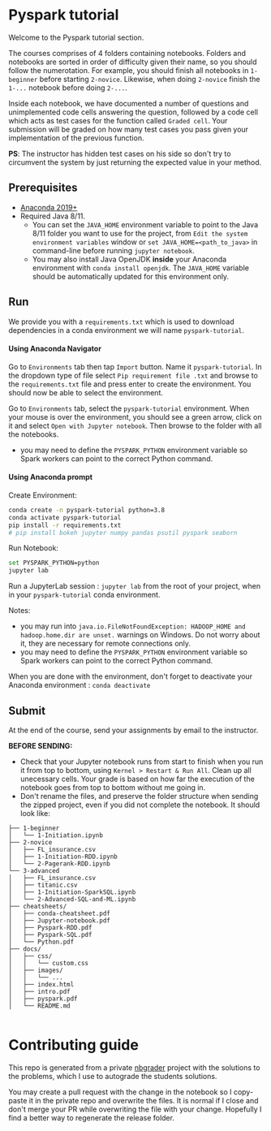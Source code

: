 # Pyspark tutorial

Welcome to the Pyspark tutorial section.

The courses comprises of 4 folders containing notebooks. Folders and notebooks are sorted in order of difficulty given their name, so you should follow the numerotation. For example, you should finish all notebooks in `1-beginner` before starting `2-novice`. Likewise, when doing `2-novice` finish the `1-...` notebook before doing `2-...`.

Inside each notebook, we have documented a number of questions and unimplemented code cells answering the question, followed by a code cell which acts as test cases for the function called `Graded cell`. Your submission will be graded on how many test cases you pass given your implementation of the previous function. 

**PS**: The instructor has hidden test cases on his side so don't try to circumvent the system by just returning the expected value in your method.

## Prerequisites

- [Anaconda 2019+](https://www.anaconda.com/download/)
- Required Java 8/11. 
    - You can set the `JAVA_HOME` environment variable to point to the Java 8/11 folder you want to use for the project, from `Edit the system environment variables` window or `set JAVA_HOME=<path_to_java>` in command-line before running `jupyter notebook`. 
    - You may also install Java OpenJDK **inside** your Anaconda environment with `conda install openjdk`. The `JAVA_HOME` variable should be automatically updated for this environment only.

## Run

We provide you with a `requirements.txt` which is used to download dependencies in a conda environment we will name `pyspark-tutorial`.

#### Using Anaconda Navigator

Go to `Environments` tab then tap `Import` button. Name it `pyspark-tutorial`. In the dropdown type of file select `Pip requirement file .txt` and browse to the `requirements.txt` file and press enter to create the environment. You should now be able to select the environment.

Go to `Environments` tab, select the `pyspark-tutorial` environment. When your mouse is over the environment, you should see a green arrow, click on it and select `Open with Jupyter notebook`. Then browse to the folder with all the notebooks.

- you may need to define the `PYSPARK_PYTHON` environment variable so Spark workers can point to the correct Python command.

#### Using Anaconda prompt

Create Environment:

```sh
conda create -n pyspark-tutorial python=3.8
conda activate pyspark-tutorial
pip install -r requirements.txt
# pip install bokeh jupyter numpy pandas psutil pyspark seaborn
```

Run Notebook:

```sh
set PYSPARK_PYTHON=python
jupyter lab
```

Run a JupyterLab session : `jupyter lab` from the root of your project, when in your `pyspark-tutorial` conda environment.

Notes: 
- you may run into `java.io.FileNotFoundException: HADOOP_HOME and hadoop.home.dir are unset.` warnings on Windows. Do not worry about it, they are necessary for remote connections only.
- you may need to define the `PYSPARK_PYTHON` environment variable so Spark workers can point to the correct Python command.

When you are done with the environment, don't forget to deactivate your Anaconda environment : `conda deactivate`

## Submit

At the end of the course, send your assignments by email to the instructor.

**BEFORE SENDING:**

- Check that your Jupyter notebook runs from start to finish when you run it from top to bottom, using `Kernel > Restart & Run All`. Clean up all unecessary cells. Your grade is based on how far the execution of the notebook goes from top to bottom without me going in.
- Don't rename the files, and preserve the folder structure when sending the zipped project, even if you did not complete the notebook. It should look like:

```
├── 1-beginner
│   └── 1-Initiation.ipynb
├── 2-novice
│   ├── FL_insurance.csv
│   ├── 1-Initiation-RDD.ipynb
│   └── 2-Pagerank-RDD.ipynb
└── 3-advanced
│   ├── FL_insurance.csv
│   ├── titanic.csv
│   ├── 1-Initiation-SparkSQL.ipynb
│   └── 2-Advanced-SQL-and-ML.ipynb
├── cheatsheets/
│   ├── conda-cheatsheet.pdf
│   ├── Jupyter-notebook.pdf
│   ├── Pyspark-RDD.pdf
│   ├── Pyspark-SQL.pdf
│   └── Python.pdf
├── docs/
│   ├── css/
│   │   └── custom.css
│   ├── images/
│   │   └── ...
│   ├── index.html
│   ├── intro.pdf
│   ├── pyspark.pdf
│   └── README.md


```

# Contributing guide

This repo is generated from a private [nbgrader](https://nbgrader.readthedocs.io) project with the solutions to the problems, which I use to autograde the students solutions.

You may create a pull request with the change in the notebook so I copy-paste it in the private repo and overwrite the files. It is normal if I close and don't merge your PR while overwriting the file with your change. Hopefully I find a better way to regenerate the release folder.
